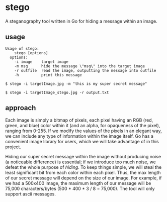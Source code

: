 # stego
A steganography tool written in Go for hiding a message within an image.

## usage
```
Usage of stego:
    stego [options]
  options:
    -i image    target image
    -m msg      hide the message \"msg\" into the target image
    -r outfile  read the image, outputting the message into outfile
    -h          print this message
```
```
$ stego -i targetImage.jpg -m "this is my super secret message"
```
```
$ stego -i targetImage_stego.jpg -r output.txt
```

## approach
Each image is simply a bitmap of pixels, each pixel having an RGB (red, green,
and blue) color within it (and an alpha, for opaqueness of the pixel), ranging
from 0-255. If we modify the values of the pixels in an elegant way, we can
include any type of information within the image itself. Go has a convenient 
image library for users, which we will take advantage of in this project. 

Hiding our super secret message within the image without producing noise (a
noticeable difference) is essential; if we introduce too much noise, we defeat 
the whole purpose of *hiding*. To keep things simple, we will steal the
least significant bit from each color within each pixel. Thus, the max length 
of our secret message will depend on the size of our image. For example, if we 
had a 500x400 image, the maximum length of our message will be 75,000
characters/bytes (500 * 400 * 3 / 8 = 75,000). The tool will only support
ascii messages.

